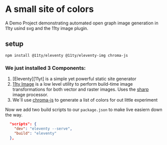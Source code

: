 # A small site of colors

A Demo Project demonstrating automated open graph image generation in 11ty usind svg and the 11ty image plugin.


## setup

```
npm install @11ty/eleventy @11ty/eleventy-img chroma-js
```

### We just installed 3 Components: 

1. [Eleventy][11yt] is a simple yet powerful static site generator
2. [11ty Image][11tyimg] is a low level utility to perform build-time image transformations for both vector and raster images. Uses the [sharp][sharp] image processor.
3. We`ll use [chroma-js][chroma-js] to generate a list of colors for out little experiment
   
Now we add two build scripts to our `package.json` to make live easiern down the way.

```json
  "scripts": {
    "dev": "eleventy --serve",
    "build": "eleventy"
  },
```


[11ty]: https://www.11ty.dev/
[11tyimg]: https://www.11ty.dev/docs/plugins/image/
[sharp]: https://sharp.pixelplumbing.com/
[chroma-js]: https://gka.github.io/chroma.js/
[lch]:https://lea.verou.me/2020/04/lch-colors-in-css-what-why-and-how/